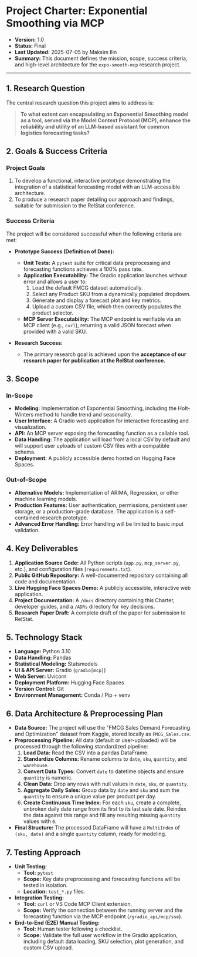 # Project Charter: Exponential Smoothing via MCP

- **Version:** 1.0
- **Status:** Final
- **Last Updated:** 2025-07-05 by Maksim Ilin
- **Summary:** This document defines the mission, scope, success criteria, and high-level architecture for the `expo-smooth-mcp` research project.

---

## 1. Research Question

The central research question this project aims to address is:

> **To what extent can encapsulating an Exponential Smoothing model as a tool, served via the Model Context Protocol (MCP), enhance the reliability and utility of an LLM-based assistant for common logistics forecasting tasks?**

## 2. Goals & Success Criteria

### Project Goals
1.  To develop a functional, interactive prototype demonstrating the integration of a statistical forecasting model with an LLM-accessible architecture.
2.  To produce a research paper detailing our approach and findings, suitable for submission to the RelStat conference.

### Success Criteria
The project will be considered successful when the following criteria are met:

*   **Prototype Success (Definition of Done):**
    *   **Unit Tests:** A `pytest` suite for critical data preprocessing and forecasting functions achieves a 100% pass rate.
    *   **Application Executability:** The Gradio application launches without error and allows a user to:
        1.  Load the default FMCG dataset automatically.
        2.  Select any Product SKU from a dynamically populated dropdown.
        3.  Generate and display a forecast plot and key metrics.
        4.  Upload a custom CSV file, which then correctly populates the product selector.
    *   **MCP Server Executability:** The MCP endpoint is verifiable via an MCP client (e.g., `curl`), returning a valid JSON forecast when provided with a valid SKU.

*   **Research Success:**
    *   The primary research goal is achieved upon the **acceptance of our research paper for publication at the RelStat conference.**

## 3. Scope

### In-Scope
*   **Modeling:** Implementation of Exponential Smoothing, including the Holt-Winters method to handle trend and seasonality.
*   **User Interface:** A Gradio web application for interactive forecasting and visualization.
*   **API:** An MCP server exposing the forecasting function as a callable tool.
*   **Data Handling:** The application will load from a local CSV by default and will support user uploads of custom CSV files with a compatible schema.
*   **Deployment:** A publicly accessible demo hosted on Hugging Face Spaces.

### Out-of-Scope
*   **Alternative Models:** Implementation of ARIMA, Regression, or other machine learning models.
*   **Production Features:** User authentication, permissions, persistent user storage, or a production-grade database. The application is a self-contained research prototype.
*   **Advanced Error Handling:** Error handling will be limited to basic input validation.

## 4. Key Deliverables

1.  **Application Source Code:** All Python scripts (`app.py`, `mcp_server.py`, etc.), and configuration files (`requirements.txt`).
2.  **Public GitHub Repository:** A well-documented repository containing all code and documentation.
3.  **Live Hugging Face Spaces Demo:** A publicly accessible, interactive web application.
4.  **Project Documentation:** A `/docs` directory containing this Charter, developer guides, and a `/ADRs` directory for key decisions.
5.  **Research Paper Draft:** A complete draft of the paper for submission to RelStat.

## 5. Technology Stack

*   **Language:** Python 3.10
*   **Data Handling:** Pandas
*   **Statistical Modeling:** Statsmodels
*   **UI & API Server:** Gradio (`gradio[mcp]`)
*   **Web Server:** Uvicorn
*   **Deployment Platform:** Hugging Face Spaces
*   **Version Control:** Git
*   **Environment Management:** Conda / Pip + venv

## 6. Data Architecture & Preprocessing Plan

*   **Data Source:** The project will use the "FMCG Sales Demand Forecasting and Optimization" dataset from Kaggle, stored locally as `FMCG_Sales.csv`.
*   **Preprocessing Pipeline:** All data (default or user-uploaded) will be processed through the following standardized pipeline:
    1.  **Load Data:** Read the CSV into a pandas DataFrame.
    2.  **Standardize Columns:** Rename columns to `date`, `sku`, `quantity`, and `warehouse`.
    3.  **Convert Data Types:** Convert `date` to datetime objects and ensure `quantity` is numeric.
    4.  **Clean Data:** Drop any rows with null values in `date`, `sku`, or `quantity`.
    5.  **Aggregate Daily Sales:** Group data by `date` and `sku` and sum the `quantity` to ensure a unique value per product per day.
    6.  **Create Continuous Time Index:** For each `sku`, create a complete, unbroken daily date range from its first to its last sale date. Reindex the data against this range and fill any resulting missing `quantity` values with `0`.
*   **Final Structure:** The processed DataFrame will have a `MultiIndex` of `(sku, date)` and a single `quantity` column, ready for modeling.

## 7. Testing Approach

*   **Unit Testing:**
    *   **Tool:** `pytest`
    *   **Scope:** Key data preprocessing and forecasting functions will be tested in isolation.
    *   **Location:** `test_*.py` files.
*   **Integration Testing:**
    *   **Tool:** `curl` or VS Code MCP Client extension.
    *   **Scope:** Verify the connection between the running server and the forecasting function via the MCP endpoint (`/gradio_api/mcp/sse`).
*   **End-to-End (E2E) Manual Testing:**
    *   **Tool:** Human tester following a checklist.
    *   **Scope:** Validate the full user workflow in the Gradio application, including default data loading, SKU selection, plot generation, and custom CSV upload.